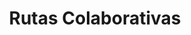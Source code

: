 ---
title: Rutas Colaborativas
menu:
 main:
  parent: metodologia
layout: rutas-colaborativas
weight: 4
---